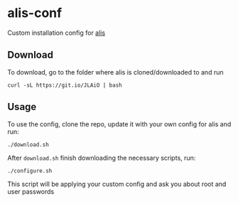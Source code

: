 # alis-conf
Custom installation config for [alis](https://github.com/picodotdev/alis)

## Download
To download, go to the folder where alis is cloned/downloaded to and run

```
curl -sL https://git.io/JLAiO | bash
```

## Usage
To use the config, clone the repo, update it with your own config for alis and run:

```
./download.sh
```
After `download.sh` finish downloading the necessary scripts, run:

```
./configure.sh
```
This script will be applying your custom config and ask you about root and user passwords
